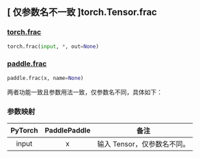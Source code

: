 ## [ 仅参数名不一致 ]torch.Tensor.frac

### [torch.frac](https://pytorch.org/docs/stable/generated/torch.frac.html?highlight=frac#torch.frac)

```python
torch.frac(input, *, out=None)
```

### [paddle.frac](https://www.paddlepaddle.org.cn/documentation/docs/zh/api/paddle/frac_cn.html#frac)

```python
paddle.frac(x, name=None)
```

两者功能一致且参数用法一致，仅参数名不同，具体如下：

### 参数映射

| PyTorch                  | PaddlePaddle         | 备注                        |
| ------------------------ | -------------------- | --------------------------- |
| <center> input </center> | <center> x </center> | 输入 Tensor，仅参数名不同。 |
